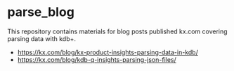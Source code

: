# parse_blog

This repository contains materials for blog posts published kx.com covering parsing data with kdb+.

* https://kx.com/blog/kx-product-insights-parsing-data-in-kdb/
* https://kx.com/blog/kdb-q-insights-parsing-json-files/
